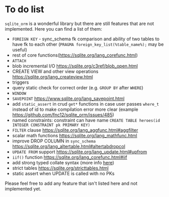 # To do list

`sqlite_orm` is a wonderful library but there are still features that are not implemented. Here you can find a list of them:

* `FOREIGN KEY` - sync_schema fk comparison and ability of two tables to have fk to each other (`PRAGMA foreign_key_list(%table_name%);` may be useful)
* rest of core functions(https://sqlite.org/lang_corefunc.html)
* `ATTACH`
* blob incremental I/O https://sqlite.org/c3ref/blob_open.html
* CREATE VIEW and other view operations https://sqlite.org/lang_createview.html
* triggers
* query static check for correct order (e.g. `GROUP BY` after `WHERE`)
* `WINDOW`
* `SAVEPOINT` https://www.sqlite.org/lang_savepoint.html
* add `static_assert` in crud `get*` functions in case user passes `where_t` instead of id to make compilation error more clear (example https://github.com/fnc12/sqlite_orm/issues/485)
* named constraints: constraint can have name `CREATE TABLE heroes(id INTEGER CONSTRAINT pk PRIMARY KEY)`
* `FILTER` clause https://sqlite.org/lang_aggfunc.html#aggfilter
* scalar math functions https://sqlite.org/lang_mathfunc.html
* improve DROP COLUMN in `sync_schema` https://sqlite.org/lang_altertable.html#altertabdropcol
* `UPDATE FROM` support https://sqlite.org/lang_update.html#upfrom
* `iif()` function https://sqlite.org/lang_corefunc.html#iif
* add strong typed collate syntax (more info [here](https://github.com/fnc12/sqlite_orm/issues/767#issuecomment-887689672))
* strict tables https://sqlite.org/stricttables.html
* static assert when UPDATE is called with no PKs

Please feel free to add any feature that isn't listed here and not implemented yet.
